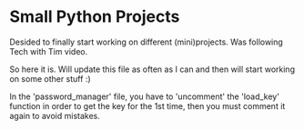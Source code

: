 # Small Python Projects 
Desided to finally start working on different (mini)projects. Was following Tech with Tim video.

So here it is. Will update this file as often as I can and then will start working on some other stuff :)

In the 'password_manager' file, you have to 'uncomment' the 'load_key' function in order to get the key for the 1st time, then you must comment it again to avoid mistakes.
